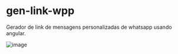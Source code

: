 # gen-link-wpp

Gerador de link de mensagens personalizadas de whatsapp usando angular.

![image](https://github.com/user-attachments/assets/75fbc5db-4ef7-4aad-8c1f-c7a28609f3a3)
